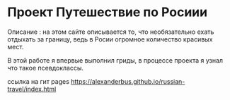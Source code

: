 # Проект Путешествие по Росиии #
Описание :  на этом сайте описывается то, что необязательно ехать отдыхать за границу, ведь в Росии огромное количество красивых мест.

В этой работе я впервые выполнил гриды, в процессе проекта я узнал что такое псевдоклассы.

 ссылка на гит pages https://alexanderbus.github.io/russian-travel/index.html